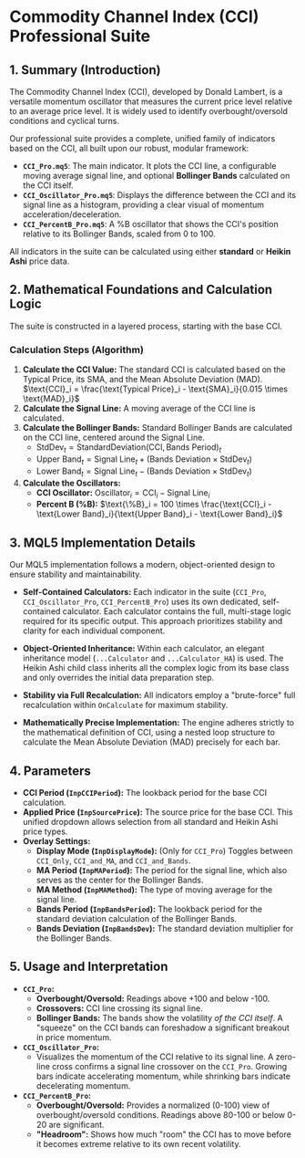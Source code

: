 # Commodity Channel Index (CCI) Professional Suite

## 1. Summary (Introduction)

The Commodity Channel Index (CCI), developed by Donald Lambert, is a versatile momentum oscillator that measures the current price level relative to an average price level. It is widely used to identify overbought/oversold conditions and cyclical turns.

Our professional suite provides a complete, unified family of indicators based on the CCI, all built upon our robust, modular framework:

- **`CCI_Pro.mq5`**: The main indicator. It plots the CCI line, a configurable moving average signal line, and optional **Bollinger Bands** calculated on the CCI itself.
- **`CCI_Oscillator_Pro.mq5`**: Displays the difference between the CCI and its signal line as a histogram, providing a clear visual of momentum acceleration/deceleration.
- **`CCI_PercentB_Pro.mq5`**: A %B oscillator that shows the CCI's position relative to its Bollinger Bands, scaled from 0 to 100.

All indicators in the suite can be calculated using either **standard** or **Heikin Ashi** price data.

## 2. Mathematical Foundations and Calculation Logic

The suite is constructed in a layered process, starting with the base CCI.

### Calculation Steps (Algorithm)

1. **Calculate the CCI Value:** The standard CCI is calculated based on the Typical Price, its SMA, and the Mean Absolute Deviation (MAD).
    $\text{CCI}_i = \frac{\text{Typical Price}_i - \text{SMA}_i}{0.015 \times \text{MAD}_i}$
2. **Calculate the Signal Line:** A moving average of the CCI line is calculated.
3. **Calculate the Bollinger Bands:** Standard Bollinger Bands are calculated on the CCI line, centered around the Signal Line.
    - $\text{StdDev}_t = \text{StandardDeviation}(\text{CCI}, \text{Bands Period})_t$
    - $\text{Upper Band}_t = \text{Signal Line}_t + (\text{Bands Deviation} \times \text{StdDev}_t)$
    - $\text{Lower Band}_t = \text{Signal Line}_t - (\text{Bands Deviation} \times \text{StdDev}_t)$
4. **Calculate the Oscillators:**
    - **CCI Oscillator:** $\text{Oscillator}_i = \text{CCI}_i - \text{Signal Line}_i$
    - **Percent B (%B):** $\text{\%B}_i = 100 \times \frac{\text{CCI}_i - \text{Lower Band}_i}{\text{Upper Band}_i - \text{Lower Band}_i}$

## 3. MQL5 Implementation Details

Our MQL5 implementation follows a modern, object-oriented design to ensure stability and maintainability.

- **Self-Contained Calculators:** Each indicator in the suite (`CCI_Pro`, `CCI_Oscillator_Pro`, `CCI_PercentB_Pro`) uses its own dedicated, self-contained calculator. Each calculator contains the full, multi-stage logic required for its specific output. This approach prioritizes stability and clarity for each individual component.

- **Object-Oriented Inheritance:** Within each calculator, an elegant inheritance model (`...Calculator` and `...Calculator_HA`) is used. The Heikin Ashi child class inherits all the complex logic from its base class and only overrides the initial data preparation step.

- **Stability via Full Recalculation:** All indicators employ a "brute-force" full recalculation within `OnCalculate` for maximum stability.

- **Mathematically Precise Implementation:** The engine adheres strictly to the mathematical definition of CCI, using a nested loop structure to calculate the Mean Absolute Deviation (MAD) precisely for each bar.

## 4. Parameters

- **CCI Period (`InpCCIPeriod`):** The lookback period for the base CCI calculation.
- **Applied Price (`InpSourcePrice`):** The source price for the base CCI. This unified dropdown allows selection from all standard and Heikin Ashi price types.
- **Overlay Settings:**
  - **Display Mode (`InpDisplayMode`):** (Only for `CCI_Pro`) Toggles between `CCI_Only`, `CCI_and_MA`, and `CCI_and_Bands`.
  - **MA Period (`InpMAPeriod`):** The period for the signal line, which also serves as the center for the Bollinger Bands.
  - **MA Method (`InpMAMethod`):** The type of moving average for the signal line.
  - **Bands Period (`InpBandsPeriod`):** The lookback period for the standard deviation calculation of the Bollinger Bands.
  - **Bands Deviation (`InpBandsDev`):** The standard deviation multiplier for the Bollinger Bands.

## 5. Usage and Interpretation

- **`CCI_Pro`:**
  - **Overbought/Oversold:** Readings above +100 and below -100.
  - **Crossovers:** CCI line crossing its signal line.
  - **Bollinger Bands:** The bands show the volatility *of the CCI itself*. A "squeeze" on the CCI bands can foreshadow a significant breakout in price momentum.
- **`CCI_Oscillator_Pro`:**
  - Visualizes the momentum of the CCI relative to its signal line. A zero-line cross confirms a signal line crossover on the `CCI_Pro`. Growing bars indicate accelerating momentum, while shrinking bars indicate decelerating momentum.
- **`CCI_PercentB_Pro`:**
  - **Overbought/Oversold:** Provides a normalized (0-100) view of overbought/oversold conditions. Readings above 80-100 or below 0-20 are significant.
  - **"Headroom":** Shows how much "room" the CCI has to move before it becomes extreme relative to its own recent volatility.
